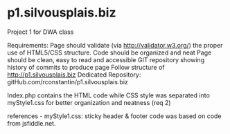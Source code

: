 p1.silvousplais.biz
===================

Project 1 for DWA class

Requirements:
	Page should validate (via http://validator.w3.org/) the proper use of HTML5/CSS structure.
	Code should be organized and neat
	Page should be clean, easy to read and accessible
	GIT repository showing history of commits to produce page
	Follow structure of http://p1.silvousplais.biz
	Dedicated Repository: gitHub.com/rconstantin/p1.silvousplais.biz

Index.php contains the HTML code while CSS style was separated into myStyle1.css for better organization and neatness (req 2)

references - myStyle1.css: sticky header & footer code was based on code from jsfiddle.net. 	
